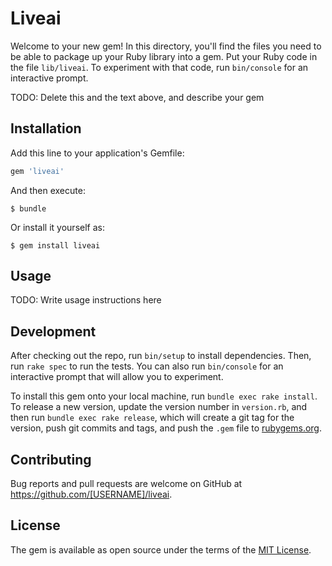 # Liveai

Welcome to your new gem! In this directory, you'll find the files you need to be able to package up your Ruby library into a gem. Put your Ruby code in the file `lib/liveai`. To experiment with that code, run `bin/console` for an interactive prompt.

TODO: Delete this and the text above, and describe your gem

## Installation

Add this line to your application's Gemfile:

```ruby
gem 'liveai'
```

And then execute:

    $ bundle

Or install it yourself as:

    $ gem install liveai

## Usage

TODO: Write usage instructions here

## Development

After checking out the repo, run `bin/setup` to install dependencies. Then, run `rake spec` to run the tests. You can also run `bin/console` for an interactive prompt that will allow you to experiment.

To install this gem onto your local machine, run `bundle exec rake install`. To release a new version, update the version number in `version.rb`, and then run `bundle exec rake release`, which will create a git tag for the version, push git commits and tags, and push the `.gem` file to [rubygems.org](https://rubygems.org).

## Contributing

Bug reports and pull requests are welcome on GitHub at https://github.com/[USERNAME]/liveai.

## License

The gem is available as open source under the terms of the [MIT License](https://opensource.org/licenses/MIT).
